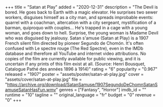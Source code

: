 +++
title = "Satan at Play"
added = "2020-12-31"
description = "The Devil is bored. He goes back to Earth with a magic elevator. He surprises two sewer workers, disguises himself as a city man, and spreads improbable events: quarrel with a coachman, altercation with a city sergeant, mystification of a barman, quiproquo with couples… He's trapped in a cage with a young woman, and goes down to hell. Surprise, the young woman is Madame Devil who was disguised by jealousy.  Satan s'amuse (Satan at Play) is a 1907 French silent film directed by pioneer Segundo de Chomón. It's often confused with Le spectre rouge (The Red Spectre), even in the IMDb database and therefore all YouTube and internet video attributions. No copies of the film are currently available for public viewing, and it is uncertain if any prints of this film exist at all.⁣  (Source: Henri Bousquet, Catalogue Pathé des années 1896 à 1914)"
rating = "6"
popularity = "0.967"
released = "1907"
poster = "assets/poster/satan-at-play.jpg"
cover = "assets/cover/satan-at-play.jpg"
file = "https://archive.org/download/SatanSamuse/1907SegundoDeChomnSatanSamuseSatanHasFun.wmv"
genres = ["Fantasy", "Horror"]
imdb_id = ""
runtime = "10"
tagline = ""
original_language = "fr"
budget = "0"
revenue = "0"
+++